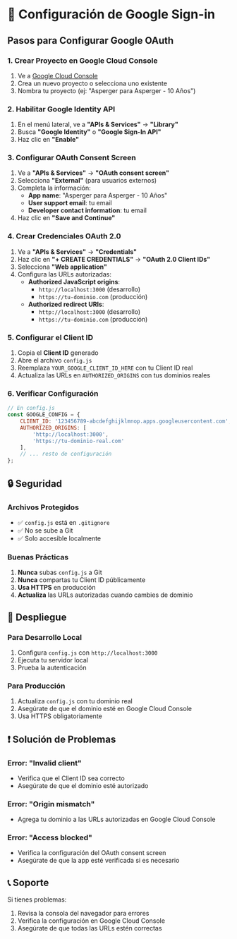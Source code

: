 # 🔐 Configuración de Google Sign-in

## Pasos para Configurar Google OAuth

### 1. Crear Proyecto en Google Cloud Console

1. Ve a [Google Cloud Console](https://console.cloud.google.com/)
2. Crea un nuevo proyecto o selecciona uno existente
3. Nombra tu proyecto (ej: "Asperger para Asperger - 10 Años")

### 2. Habilitar Google Identity API

1. En el menú lateral, ve a **"APIs & Services"** → **"Library"**
2. Busca **"Google Identity"** o **"Google Sign-In API"**
3. Haz clic en **"Enable"**

### 3. Configurar OAuth Consent Screen

1. Ve a **"APIs & Services"** → **"OAuth consent screen"**
2. Selecciona **"External"** (para usuarios externos)
3. Completa la información:
   - **App name**: "Asperger para Asperger - 10 Años"
   - **User support email**: tu email
   - **Developer contact information**: tu email
4. Haz clic en **"Save and Continue"**

### 4. Crear Credenciales OAuth 2.0

1. Ve a **"APIs & Services"** → **"Credentials"**
2. Haz clic en **"+ CREATE CREDENTIALS"** → **"OAuth 2.0 Client IDs"**
3. Selecciona **"Web application"**
4. Configura las URLs autorizadas:
   - **Authorized JavaScript origins**:
     - `http://localhost:3000` (desarrollo)
     - `https://tu-dominio.com` (producción)
   - **Authorized redirect URIs**:
     - `http://localhost:3000` (desarrollo)
     - `https://tu-dominio.com` (producción)

### 5. Configurar el Client ID

1. Copia el **Client ID** generado
2. Abre el archivo `config.js`
3. Reemplaza `YOUR_GOOGLE_CLIENT_ID_HERE` con tu Client ID real
4. Actualiza las URLs en `AUTHORIZED_ORIGINS` con tus dominios reales

### 6. Verificar Configuración

```javascript
// En config.js
const GOOGLE_CONFIG = {
    CLIENT_ID: '123456789-abcdefghijklmnop.apps.googleusercontent.com', // Tu Client ID real
    AUTHORIZED_ORIGINS: [
        'http://localhost:3000',
        'https://tu-dominio-real.com'
    ],
    // ... resto de configuración
};
```

## 🔒 Seguridad

### Archivos Protegidos
- ✅ `config.js` está en `.gitignore`
- ✅ No se sube a Git
- ✅ Solo accesible localmente

### Buenas Prácticas
1. **Nunca** subas `config.js` a Git
2. **Nunca** compartas tu Client ID públicamente
3. **Usa HTTPS** en producción
4. **Actualiza** las URLs autorizadas cuando cambies de dominio

## 🚀 Despliegue

### Para Desarrollo Local
1. Configura `config.js` con `http://localhost:3000`
2. Ejecuta tu servidor local
3. Prueba la autenticación

### Para Producción
1. Actualiza `config.js` con tu dominio real
2. Asegúrate de que el dominio esté en Google Cloud Console
3. Usa HTTPS obligatoriamente

## ❗ Solución de Problemas

### Error: "Invalid client"
- Verifica que el Client ID sea correcto
- Asegúrate de que el dominio esté autorizado

### Error: "Origin mismatch"
- Agrega tu dominio a las URLs autorizadas en Google Cloud Console

### Error: "Access blocked"
- Verifica la configuración del OAuth consent screen
- Asegúrate de que la app esté verificada si es necesario

## 📞 Soporte

Si tienes problemas:
1. Revisa la consola del navegador para errores
2. Verifica la configuración en Google Cloud Console
3. Asegúrate de que todas las URLs estén correctas
